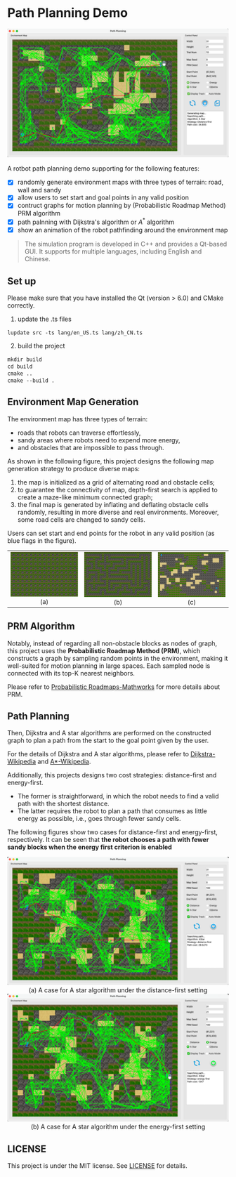 # Path Planning Demo
<div align="center">
<img src="figures/overview.png" alt="The overview of Path Planning Demo" width="600">
</div>

A rotbot path planning demo supporting for the following features:

- [x] randomly generate environment maps with three types of terrain: road, wall and sandy
- [x] allow users to set start and goal points in any valid position
- [x] contruct graphs for motion planning by (Probabilistic Roadmap Method) PRM algorithm
- [x] path palnning with Dijkstra's algorithm or $A^*$ algorithm
- [x] show an animation of the robot pathfinding around the environment map

> The simulation program is developed in C++ and provides a Qt-based GUI. It supports for multiple languages, including English and Chinese. 

## Set up
Please make sure that you have installed the Qt (version > 6.0) and CMake correctly.

1. update the .ts files
```shell
lupdate src -ts lang/en_US.ts lang/zh_CN.ts
```

2. build the project
```shell
mkdir build
cd build
cmake ..
cmake --build .
```

## Environment Map Generation
The environment map has three types of terrain: 
- roads that robots can traverse effortlessly, 
- sandy areas where robots need to expend more energy, 
- and obstacles that are impossible to pass through. 
  
As shown in the following figure, this project designs the following map generation strategy to produce diverse maps:

1. the map is initialized as a grid of alternating road and obstacle cells; 
2. to guarantee the connectivity of map, depth-first search is applied to create a maze-like minimum connected graph; 
3. the final map is generated by inflating and deflating obstacle cells randomly, resulting in more diverse and real environments. Moreover, some road cells are changed to sandy cells. 

Users can set start and end points for the robot in any valid position (as blue flags in the figure).

<div align="center">
    <table>
        <tr>
            <td align="center">
                <img src="figures/map1.png" alt="" width="200"><br>
                (a)
            </td>
            <td align="center">
                <img src="figures/map2.png" alt="" width="200"><br>
                (b)
            </td>
            <td align="center">
                <img src="figures/map3.png" alt="" width="200"><br>
                (c)
            </td>
        </tr>
    </table>
</div>

## PRM Algorithm
Notably, instead of regarding all non-obstacle blocks as nodes of graph, this project uses the **Probabilistic Roadmap Method (PRM)**, which constructs a graph by sampling random points in the environment, making it well-suited for motion planning in large spaces. Each sampled node is connected with its top-K nearest neighbors.

Please refer to [Probabilistic Roadmaps-Mathworks](https://ww2.mathworks.cn/help/robotics/ug/probabilistic-roadmaps-prm.html) for more details about PRM.

## Path Planning
Then, Dijkstra and A star algorithms are performed on the constructed graph to plan a path from the start to the goal point given by the user.

For the details of Dijkstra and A star algorithms, please refer to [Dijkstra-Wikipedia](https://en.wikipedia.org/wiki/Dijkstra%27s_algorithm) and [A*-Wikipedia](https://en.wikipedia.org/wiki/A*_search_algorithm).

Additionally, this projects designs two cost strategies: distance-first and energy-first. 
- The former is straightforward, in which the robot needs to find a valid path with the shortest distance.
- The latter requires the robot to plan a path that consumes as little energy as possible, i.e., goes through fewer sandy cells.

The following figures show two cases for distance-first and energy-first, respectively. It can be seen that **the robot chooses a path with fewer sandy blocks when the energy first criterion is enabled**
<div align="center">
<img src="./figures/astar-distance.png" alt="" width="600">
<div>(a) A case for A star algorithm under the distance-first setting</div>
</div>

<div align="center">
<img src="./figures/astar-energy.png" alt="" width="600">
<div>(b) A case for A star algorithm under the energy-first setting</div>
</div>


## LICENSE
This project is under the MIT license. See [LICENSE](LICENSE) for details.
